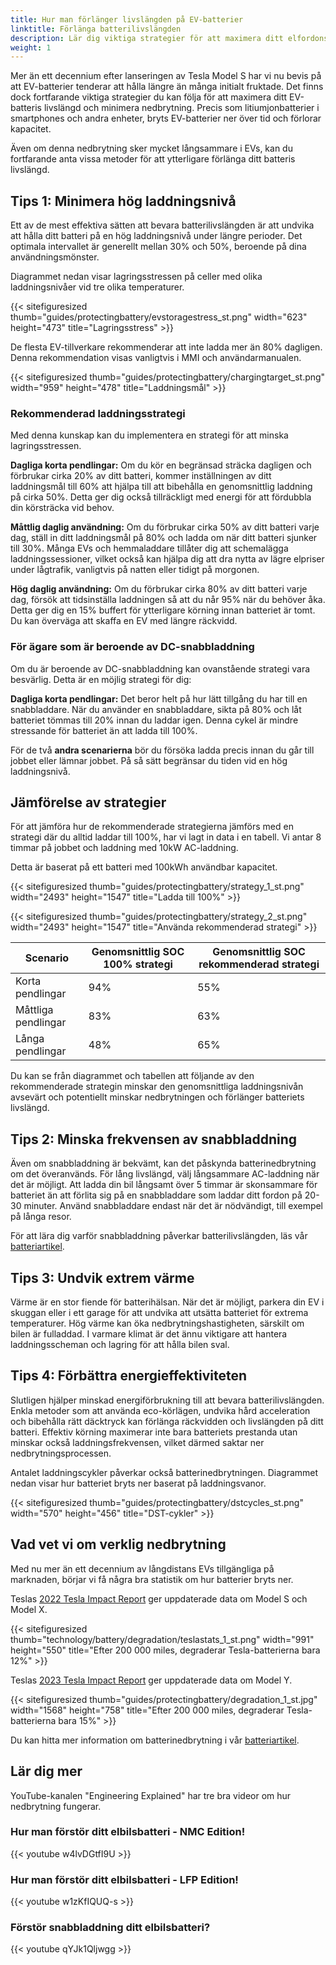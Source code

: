 ```yaml
---
title: Hur man förlänger livslängden på EV-batterier
linktitle: Förlänga batterilivslängden
description: Lär dig viktiga strategier för att maximera ditt elfordons batterilivslängd och minimera nedbrytning.
weight: 1
---
```

<!-- markdownlint-disable MD033 -->

Mer än ett decennium efter lanseringen av Tesla Model S har vi nu bevis på att EV-batterier tenderar att hålla längre än många initialt fruktade. Det finns dock fortfarande viktiga strategier du kan följa för att maximera ditt EV-batteris livslängd och minimera nedbrytning. Precis som litiumjonbatterier i smartphones och andra enheter, bryts EV-batterier ner över tid och förlorar kapacitet.

Även om denna nedbrytning sker mycket långsammare i EVs, kan du fortfarande anta vissa metoder för att ytterligare förlänga ditt batteris livslängd.

## Tips 1: Minimera hög laddningsnivå

Ett av de mest effektiva sätten att bevara batterilivslängden är att undvika att hålla ditt batteri på en hög laddningsnivå under längre perioder. Det optimala intervallet är generellt mellan 30% och 50%, beroende på dina användningsmönster.

Diagrammet nedan visar lagringsstressen på celler med olika laddningsnivåer vid tre olika temperaturer.

{{< sitefiguresized thumb="guides/protectingbattery/evstoragestress_st.png" width="623" height="473" title="Lagringsstress" >}}

De flesta EV-tillverkare rekommenderar att inte ladda mer än 80% dagligen. Denna rekommendation visas vanligtvis i MMI och användarmanualen.

{{< sitefiguresized thumb="guides/protectingbattery/chargingtarget_st.png" width="959" height="478" title="Laddningsmål" >}}

### Rekommenderad laddningsstrategi

Med denna kunskap kan du implementera en strategi för att minska lagringsstressen.

**Dagliga korta pendlingar:** Om du kör en begränsad sträcka dagligen och förbrukar cirka 20% av ditt batteri, kommer inställningen av ditt laddningsmål till 60% att hjälpa till att bibehålla en genomsnittlig laddning på cirka 50%. Detta ger dig också tillräckligt med energi för att fördubbla din körsträcka vid behov.

**Måttlig daglig användning:** Om du förbrukar cirka 50% av ditt batteri varje dag, ställ in ditt laddningsmål på 80% och ladda om när ditt batteri sjunker till 30%. Många EVs och hemmaladdare tillåter dig att schemalägga laddningssessioner, vilket också kan hjälpa dig att dra nytta av lägre elpriser under lågtrafik, vanligtvis på natten eller tidigt på morgonen.

**Hög daglig användning:** Om du förbrukar cirka 80% av ditt batteri varje dag, försök att tidsinställa laddningen så att du når 95% när du behöver åka. Detta ger dig en 15% buffert för ytterligare körning innan batteriet är tomt. Du kan överväga att skaffa en EV med längre räckvidd.

### För ägare som är beroende av DC-snabbladdning

Om du är beroende av DC-snabbladdning kan ovanstående strategi vara besvärlig. Detta är en möjlig strategi för dig:

**Dagliga korta pendlingar:** Det beror helt på hur lätt tillgång du har till en snabbladdare. När du använder en snabbladdare, sikta på 80% och låt batteriet tömmas till 20% innan du laddar igen. Denna cykel är mindre stressande för batteriet än att ladda till 100%.

För de två **andra scenarierna** bör du försöka ladda precis innan du går till jobbet eller lämnar jobbet. På så sätt begränsar du tiden vid en hög laddningsnivå.

## Jämförelse av strategier

För att jämföra hur de rekommenderade strategierna jämförs med en strategi där du alltid laddar till 100%, har vi lagt in data i en tabell. Vi antar 8 timmar på jobbet och laddning med 10kW AC-laddning.

Detta är baserat på ett batteri med 100kWh användbar kapacitet.

{{< sitefiguresized thumb="guides/protectingbattery/strategy_1_st.png" width="2493" height="1547" title="Ladda till 100%" >}}

{{< sitefiguresized thumb="guides/protectingbattery/strategy_2_st.png" width="2493" height="1547" title="Använda rekommenderad strategi" >}}

<table class="table table-striped border">
<thead>
    <tr>
        <th>Scenario</th>
        <th>Genomsnittlig SOC 100% strategi</th>
        <th>Genomsnittlig SOC rekommenderad strategi</th>
    </tr>
</thead>
<tbody>
<tr>
    <td>Korta pendlingar</td>
    <td>94%</td>
    <td>55%</td>
</tr>
<tr>
    <td>Måttliga pendlingar</td>
    <td>83%</td>
    <td>63%</td>
</tr>
<tr>
    <td>Långa pendlingar</td>
    <td>48%</td>
    <td>65%</td>
</tr>
</tbody>
</table>

Du kan se från diagrammet och tabellen att följande av den rekommenderade strategin minskar den genomsnittliga laddningsnivån avsevärt och potentiellt minskar nedbrytningen och förlänger batteriets livslängd.

## Tips 2: Minska frekvensen av snabbladdning

Även om snabbladdning är bekvämt, kan det påskynda batterinedbrytning om det överanvänds. För lång livslängd, välj långsammare AC-laddning när det är möjligt. Att ladda din bil långsamt över 5 timmar är skonsammare för batteriet än att förlita sig på en snabbladdare som laddar ditt fordon på 20-30 minuter. Använd snabbladdare endast när det är nödvändigt, till exempel på långa resor.

För att lära dig varför snabbladdning påverkar batterilivslängden, läs vår [batteriartikel](../../../technology/battery/degredation).

## Tips 3: Undvik extrem värme

Värme är en stor fiende för batterihälsan. När det är möjligt, parkera din EV i skuggan eller i ett garage för att undvika att utsätta batteriet för extrema temperaturer. Hög värme kan öka nedbrytningshastigheten, särskilt om bilen är fulladdad. I varmare klimat är det ännu viktigare att hantera laddningsscheman och lagring för att hålla bilen sval.

## Tips 4: Förbättra energieffektiviteten

Slutligen hjälper minskad energiförbrukning till att bevara batterilivslängden. Enkla metoder som att använda eco-körlägen, undvika hård acceleration och bibehålla rätt däcktryck kan förlänga räckvidden och livslängden på ditt batteri. Effektiv körning maximerar inte bara batteriets prestanda utan minskar också laddningsfrekvensen, vilket därmed saktar ner nedbrytningsprocessen.

Antalet laddningscykler påverkar också batterinedbrytningen. Diagrammet nedan visar hur batteriet bryts ner baserat på laddningsvanor.

{{< sitefiguresized thumb="guides/protectingbattery/dstcycles_st.png" width="570" height="456" title="DST-cykler" >}}

## Vad vet vi om verklig nedbrytning

Med nu mer än ett decennium av långdistans EVs tillgängliga på marknaden, börjar vi få några bra statistik om hur batterier bryts ner.

Teslas [2022 Tesla Impact Report](https://www.tesla.com/ns_videos/2022-tesla-impact-report-highlights.pdf) ger uppdaterade data om Model S och Model X.

{{< sitefiguresized thumb="technology/battery/degradation/teslastats_1_st.png" width="991" height="550" title="Efter 200 000 miles, degraderar Tesla-batterierna bara 12%" >}}

Teslas [2023 Tesla Impact Report](https://www.tesla.com/ns_videos/2023-tesla-impact-report-highlights.pdf) ger uppdaterade data om Model Y.

{{< sitefiguresized thumb="guides/protectingbattery/degradation_1_st.jpg" width="1568" height="758" title="Efter 200 000 miles, degraderar Tesla-batterierna bara 15%" >}}

Du kan hitta mer information om batterinedbrytning i vår [batteriartikel](../../../technology/battery/degredation).

## Lär dig mer

YouTube-kanalen "Engineering Explained" har tre bra videor om hur nedbrytning fungerar.

### Hur man förstör ditt elbilsbatteri - NMC Edition!

{{< youtube w4lvDGtfI9U >}}

### Hur man förstör ditt elbilsbatteri - LFP Edition!

{{< youtube w1zKfIQUQ-s >}}

### Förstör snabbladdning ditt elbilsbatteri?

{{< youtube qYJk1Qljwgg >}}
